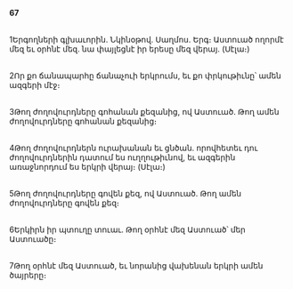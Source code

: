 **67**

\
1Երգողների գլխաւորին. Նկինօթով. Սաղմոս. Երգ։ Աստուած ողորմէ մեզ եւ օրհնէ մեզ. նա փայլեցնէ իր երեսը մեզ վերայ. (Սէլա։)

\
2Որ քո ճանապարհը ճանաչուի երկրումս, եւ քո փրկութիւնը՝ ամեն ազգերի մէջ։

\
3Թող ժողովուրդները գոհանան քեզանից, ով Աստուած. Թող ամեն ժողովուրդները գոհանան քեզանից։

\
4Թող ժողովուրդներն ուրախանան եւ ցնծան. որովհետեւ դու ժողովուրդներին դատում ես ուղղութիւնով, եւ ազգերին առաջնորդում ես երկրի վերայ։ (Սէլա։)

\
5Թող ժողովուրդները գովեն քեզ, ով Աստուած. Թող ամեն ժողովուրդները գովեն քեզ։

\
6Երկիրն իր պտուղը տուաւ. Թող օրհնէ մեզ Աստուած՝ մեր Աստուածը։

\
7Թող օրհնէ մեզ Աստուած, եւ նորանից վախենան երկրի ամեն ծայրերը։
